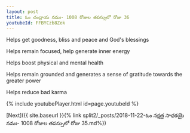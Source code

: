 ```yaml
---
layout: post
title: ఓం చంద్రాయ నమః- 1008 రోజుల తపస్సులో రోజు 36
youtubeId: FFBYCzb8Zek
---
```

 
 
Helps get goodness, bliss and peace and God's blessings
 
Helps remain focused, help generate inner energy 
 
Helps boost physical and mental health 
 
Helps remain grounded and generates a sense of gratitude towards the greater power 
 
Helps reduce bad karma
 
 
 
 


{% include youtubePlayer.html id=page.youtubeId %}
 
[Next]({{ site.baseurl }}{% link  split2/_posts/2018-11-22-ఓం నక్షత్ర సాధకయై నమః- 1008 రోజుల తపస్సులో రోజు 35.md%})
 
